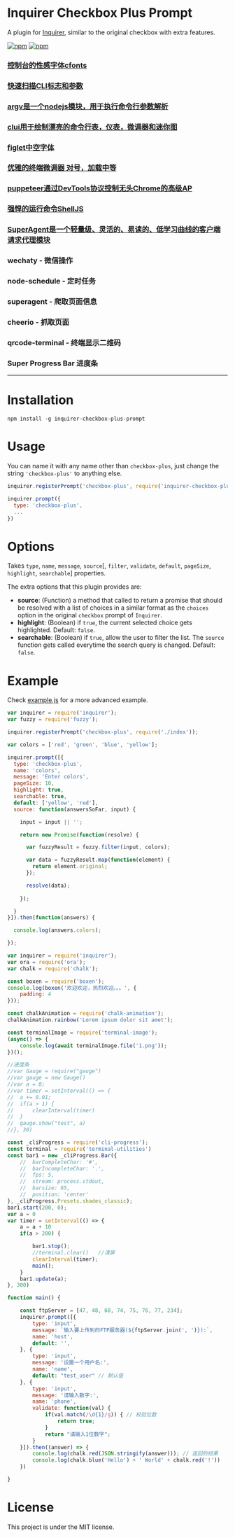 # Inquirer Checkbox Plus Prompt

A plugin for [Inquirer](https://github.com/SBoudrias/Inquirer.js), similar to the original checkbox with extra features.

[![npm](https://img.shields.io/npm/v/inquirer-checkbox-plus-prompt.svg)](https://www.npmjs.com/package/inquirer-checkbox-plus-prompt)
[![npm](https://img.shields.io/npm/l/inquirer-checkbox-plus-prompt.svg)](https://github.com/faressoft/inquirer-checkbox-plus-prompt/blob/master/LICENSE)

### [控制台的性感字体cfonts](https://www.npmjs.com/package/cfonts) 
### [快速扫描CLI标志和参数](https://www.npmjs.com/package/mri)
### [argv是一个nodejs模块，用于执行命令行参数解析](https://www.npmjs.com/package/argv)
### [clui用于绘制漂亮的命令行表，仪表，微调器和迷你图](https://www.npmjs.com/package/clui)
### [figlet中空字体](https://www.npmjs.com/package/figlet)
### [优雅的终端微调器 对号，加载中等](https://www.npmjs.com/package/ora)
### [puppeteer通过DevTools协议控制无头Chrome的高级AP](https://www.npmjs.com/package/puppeteer)
### [强悍的运行命令ShellJS](https://www.npmjs.com/package/shelljs)
### [SuperAgent是一个轻量级、灵活的、易读的、低学习曲线的客户端请求代理模块](https://www.jianshu.com/p/1432e0f29abd)
### wechaty - 微信操作
### node-schedule - 定时任务
### superagent - 爬取页面信息
### cheerio - 抓取页面
### qrcode-terminal - 终端显示二维码
### Super Progress Bar 进度条
---
# Installation

```
npm install -g inquirer-checkbox-plus-prompt
```

# Usage

You can name it with any name other than `checkbox-plus`, just change the string `'checkbox-plus'` to anything else.

```js
inquirer.registerPrompt('checkbox-plus', require('inquirer-checkbox-plus-prompt'));

inquirer.prompt({
  type: 'checkbox-plus',
  ...
})
```

# Options

Takes `type`, `name`, `message`, `source`[, `filter`, `validate`, `default`, `pageSize`, `highlight`, `searchable`] properties.

The extra options that this plugin provides are:

* **source**: (Function) a method that called to return a promise that should be resolved with a list of choices in a similar format as the `choices` option in the original `checkbox` prompt of `Inquirer`.
* **highlight**: (Boolean) if `true`, the current selected choice gets highlighted. Default: `false`.
* **searchable**: (Boolean) if `true`, allow the user to filter the list. The `source` function gets called everytime the search query is changed. Default: `false`.

# Example

Check [example.js](/example.js?raw=true) for a more advanced example.

```js
var inquirer = require('inquirer');
var fuzzy = require('fuzzy');

inquirer.registerPrompt('checkbox-plus', require('./index'));

var colors = ['red', 'green', 'blue', 'yellow'];

inquirer.prompt([{
  type: 'checkbox-plus',
  name: 'colors',
  message: 'Enter colors',
  pageSize: 10,
  highlight: true,
  searchable: true,
  default: ['yellow', 'red'],
  source: function(answersSoFar, input) {

    input = input || '';

    return new Promise(function(resolve) {

      var fuzzyResult = fuzzy.filter(input, colors);

      var data = fuzzyResult.map(function(element) {
        return element.original;
      });

      resolve(data);
      
    });

  }
}]).then(function(answers) {

  console.log(answers.colors);

});
```
```js
var inquirer = require('inquirer');
var ora = require('ora');
var chalk = require('chalk');

const boxen = require('boxen');
console.log(boxen('欢迎欢迎，热烈欢迎。。。', {
	padding: 4
}));

const chalkAnimation = require('chalk-animation');
chalkAnimation.rainbow('Lorem ipsum dolor sit amet');

const terminalImage = require('terminal-image');
(async() => {
	console.log(await terminalImage.file('1.png'));
})();

//进度条
//var Gauge = require("gauge")
//var gauge = new Gauge()
//var a = 0;
//var timer = setInterval(() => {
//	a += 0.01;
//	if(a > 1) {
//		clearInterval(timer)
//	}
//	gauge.show("test", a)
//}, 30)

const _cliProgress = require('cli-progress');
const terminal = require('terminal-utilities')
const bar1 = new _cliProgress.Bar({
	//	barCompleteChar: '#',
	//  barIncompleteChar: '.',
	//  fps: 5,
	//  stream: process.stdout,
	//  barsize: 65,
	//  position: 'center'
}, _cliProgress.Presets.shades_classic);
bar1.start(200, 0);
var a = 0
var timer = setInterval(() => {
	a = a + 10
	if(a > 200) {

		bar1.stop();
		//terminal.clear()   //清屏
		clearInterval(timer);
		main();
	}
	bar1.update(a);
}, 300)

function main() {

	const ftpServer = [47, 48, 60, 74, 75, 76, 77, 234];
	inquirer.prompt([{
		type: 'input',
		message: `输入要上传到的FTP服务器(${ftpServer.join(', ')}):`,
		name: 'host',
		default: '',
	}, {
		type: 'input',
		message: '设置一个用户名:',
		name: 'name',
		default: "test_user" // 默认值
	}, {
		type: 'input',
		message: '请输入数字:',
		name: 'phone',
		validate: function(val) {
			if(val.match(/\d{1}/g)) { // 校验位数
				return true;
			}
			return "请输入1位数字";
		}
	}]).then((answer) => {
		console.log(chalk.red(JSON.stringify(answer))); // 返回的结果
		console.log(chalk.blue('Hello') + ' World' + chalk.red('!'))
	})

}
```
# License

This project is under the MIT license.
